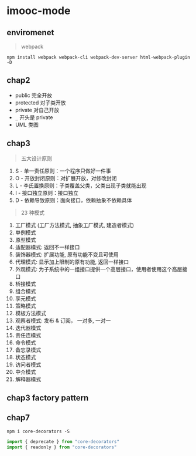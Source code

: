 # imooc-mode

## enviromenet

> webpack

```console
npm install webpack webpack-cli webpack-dev-server html-webpack-plugin -D
```

## chap2

- public 完全开放
- protected 对子类开放
- private 对自己开放
- `_` 开头是 private
- UML 类图

## chap3

> 五大设计原则

1. S - 单一责任原则：一个程序只做好一件事
2. O - 开放封闭原则：对扩展开放，对修改封闭
3. L - 李氏置换原则：子类覆盖父类，父类出现子类就能出现
4. I - 接口独立原则：接口独立
5. D - 依赖导致原则：面向接口，依赖抽象不依赖具体

> 23 种模式

1. 工厂模式 (工厂方法模式, 抽象工厂模式, 建造者模式)
2. 单例模式
3. 原型模式
4. 适配器模式: 返回不一样接口
5. 装饰器模式: 扩展功能, 原有功能不变且可使用
6. 代理模式: 显示加上限制的原有功能, 返回一样接口
7. 外观模式: 为子系统中的一组接口提供一个高层接口，使用者使用这个高层接口
8. 桥接模式
9. 组合模式
10. 享元模式
11. 策略模式
12. 模板方法模式
13. 观察者模式: 发布 & 订阅， 一对多, 一对一
14. 迭代器模式
15. 责任连模式
16. 命令模式
17. 备忘录模式
18. 状态模式
19. 访问者模式
20. 中介模式
21. 解释器模式

## chap3 factory pattern

## chap7

```console
npm i core-decorators -S
```

```js
import { deprecate } from "core-decorators"
import { readonly } from "core-decorators"
```
